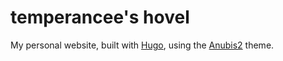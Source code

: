 # temperancee's hovel

My personal website, built with [Hugo](https://gohugo.io), using the [Anubis2](https://github.com/hugo-theme-anubis2/hugo-theme-anubis2/) theme.
